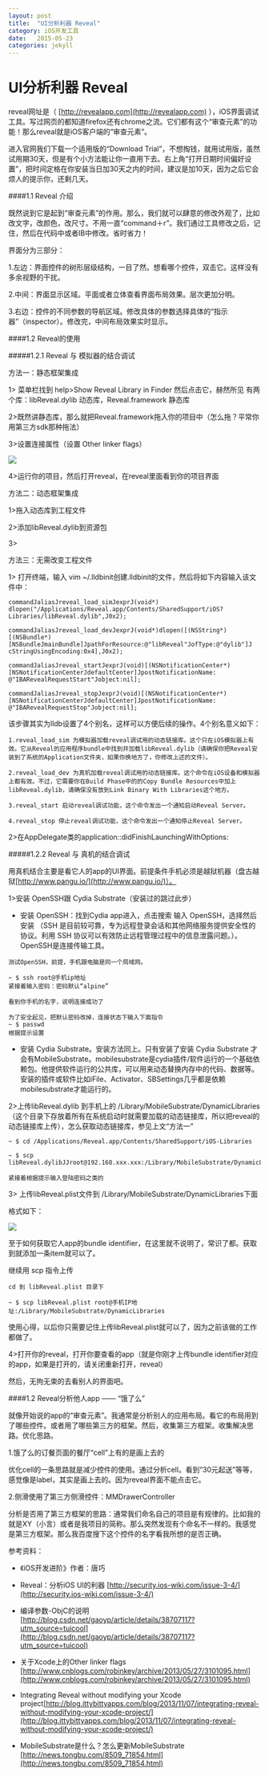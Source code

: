 ```yaml
---
layout: post
title:  "UI分析利器 Reveal"
category: iOS开发工具
date:   2015-05-23 
categories: jekyll 
---
```


# UI分析利器 Reveal

reveal网址是（ [http://revealapp.com](http://revealapp.com) ），iOS界面调试工具。写过网页的都知道firefox还有chrome之流。它们都有这个“审查元素”的功能！那么reveal就是iOS客户端的“审查元素”。

进入官网我们下载一个适用版的“Download Trial”，不想掏钱，就用试用版，虽然试用期30天，但是有个小方法能让你一直用下去。右上角“打开日期时间偏好设置”，把时间定格在你安装当日加30天之内的时间，建议是加10天，因为之后它会烦人的提示你，还剩几天。

####1.1 Reveal 介绍

既然说到它是起到“审查元素”的作用。那么，我们就可以肆意的修改外观了，比如改文字，改颜色，改尺寸。不用一直“command＋r”。我们通过工具修改之后，记住，然后在代码中或者IB中修改。省时省力！

界面分为三部分：

1.左边：界面控件的树形层级结构，一目了然。想看哪个控件，双击它。这样没有多余视野的干扰。

2.中间：界面显示区域。平面或者立体查看界面布局效果。层次更加分明。

3.右边：控件的不同参数的导航区域。修改具体的参数选择具体的“指示器”（inspector）。修改完，中间布局效果实时显示。


####1.2 Reveal的使用

#####1.2.1 Reveal 与 模拟器的结合调试

方法一：静态框架集成

1> 菜单栏找到 help>Show Reveal Library in Finder 然后点击它，赫然所见 有两个库：libReveal.dylib 动态库，Reveal.framework 静态库

2>既然讲静态库，那么就把Reveal.framework拖入你的项目中（怎么拖？平常你用第三方sdk那种拖法）

3>设置连接属性（设置 Other linker flags）

![](/images/reveal/reveal01.png)

4>运行你的项目，然后打开reveal，在reveal里面看到你的项目界面

方法二：动态框架集成

1>拖入动态库到工程文件

2>添加libReveal.dylib到资源包

3>

方法三：无需改变工程文件

1> 打开终端，输入 vim ~/.lldbinit创建.lldbinit的文件，然后将如下内容输入该文件中：

```
commandJaliasJreveal_load_simJexprJ(void*) dlopen("/Applications/Reveal.app/Contents/SharedSupport/iOS? Libraries/libReveal.dylib",J0x2);

commandJaliasJreveal_load_devJexprJ(void*)dlopen([(NSString*)[(NSBundle*) [NSBundleJmainBundle]JpathForResource:@"libReveal"JofType:@"dylib"]J cStringUsingEncoding:0x4],J0x2);

commandJaliasJreveal_startJexprJ(void)[(NSNotificationCenter*) [NSNotificationCenterJdefaultCenter]JpostNotificationName: @"IBARevealRequestStart"Jobject:nil];

commandJaliasJreveal_stopJexprJ(void)[(NSNotificationCenter*) [NSNotificationCenterJdefaultCenter]JpostNotificationName: @"IBARevealRequestStop"Jobject:nil];
```
该步骤其实为lldb设置了4个别名，这样可以方便后续的操作。4个别名意义如下：

```
1.reveal_load_sim 为模拟器加载reveal调试用的动态链接库。这个只在iOS模拟器上有效。它从Reveal的应用程序bundle中找到并加载libReveal.dylib（请确保你把Reveal安装到了系统的Application文件夹，如果你换地方了，你修改上述的文件）。

2.reveal_load_dev 为真机加载reveal调试用的动态链接库。这个命令在iOS设备和模拟器上都有效。不过，它需要你在Build Phase中的的Copy Bundle Resources中加上libReveal.dylib，请确保没有放到Link Binary With Libraries这个地方。

3.reveal_start 启动reveal调试功能，这个命令发出一个通知启动Reveal Server。

4.reveal_stop 停止reveal调试功能，这个命令发出一个通知停止Reveal Server。
```

2>在AppDelegate类的application::didFinishLaunchingWithOptions:



#####1.2.2  Reveal 与 真机的结合调试

用真机结合主要是看它人的app的UI界面。前提条件手机必须是越狱机器（盘古越狱[http://www.pangu.io/](http://www.pangu.io/)）。

1>安装 OpenSSH跟 Cydia Substrate（安装过的跳过此步）
* 安装 OpenSSH：找到Cydia app进入，点击搜索 输入 OpenSSH，选择然后安装 （SSH 是目前较可靠，专为远程登录会话和其他网络服务提供安全性的协议。利用 SSH 协议可以有效防止远程管理过程中的信息泄露问题。）。OpenSSH是连接传输工具。

```
测试OpenSSH，前提，手机跟电脑是同一个局域网。

~ $ ssh root@手机ip地址
紧接着输入密码：密码默认“alpine”

看到你手机的名字，说明连接成功了

为了安全起见，把默认密码改掉，连接状态下输入下面指令
~ $ passwd
根据提示设置
```
* 安装 Cydia Substrate。安装方法同上。只有安装了安装 Cydia Substrate 才会有MobileSubstrate。mobilesubstrate是cydia插件/软件运行的一个基础依赖包。他提供软件运行的公共库，可以用来动态替换内存中的代码、数据等。安装的插件或软件比如iFile、Activator、SBSettings几乎都是依赖mobilesubstrate才能运行的。


2>上传libReveal.dylib 到手机上的 /Library/MobileSubstrate/DynamicLibraries（这个目录下存放着所有在系统启动时就需要加载的动态链接库，所以把reveal的动态链接库上传），怎么获取动态链接库，参见上文“方法一”

```
~ $ cd /Applications/Reveal.app/Contents/SharedSupport/iOS-Libraries 

~ $ scp libReveal.dylibJJroot@192.168.xxx.xxx:/Library/MobileSubstrate/DynamicLibraries 

紧接着根据提示输入登陆密码之类的

```

3> 上传libReveal.plist文件到 /Library/MobileSubstrate/DynamicLibraries下面

格式如下：


![](/images/reveal/reveal02.png)

至于如何获取它人app的bundle identifier，在这里就不说明了，常识了都。获取到就添加一条item就可以了。

继续用 scp 指令上传

```
cd 到 libReveal.plist 目录下

~ $ scp libReveal.plist root@手机IP地址:/Library/MobileSubstrate/DynamicLibraries
```

使用心得，以后你只需要记住上传libReveal.plist就可以了，因为之前该做的工作都做了。

4>打开你的reveal，打开你要查看的app（就是你刚才上传bundle identifier对应的app，如果是打开的，请关闭重新打开，reveal）

然后，无拘无束的去看别人的界面吧。

####1.2 Reveal分析他人app —— “饿了么”

就像开始说的app的“审查元素”。我通常是分析别人的应用布局。看它的布局用到了哪些控件。或者用了哪些第三方的框架。然后，收集第三方框架。收集解决思路。优化思路。

1.饿了么的订餐页面的餐厅“cell”上有的是画上去的

优化cell的一条思路就是减少控件的使用。通过分析cell。看到“30元起送”等等，感觉像是label，其实是画上去的。因为reveal界面不能点击它。

2.侧滑使用了第三方侧滑控件：MMDrawerController

分析是否用了第三方框架的思路：通常我们命名自己的项目是有规律的。比如我的就是XY（小言）或者是我项目的简称。那么突然发现有个命名不一样的。我感觉是第三方框架。那么我百度搜下这个控件的名字看我所想的是否正确。



参考资料：

* 《iOS开发进阶》作者：唐巧
*  Reveal：分析iOS UI的利器 [http://security.ios-wiki.com/issue-3-4/](http://security.ios-wiki.com/issue-3-4/)
* 编译参数-ObjC的说明  [http://blog.csdn.net/gaoyp/article/details/38707117?utm_source=tuicool](http://blog.csdn.net/gaoyp/article/details/38707117?utm_source=tuicool)
*  <iOS>关于Xcode上的Other linker flags [http://www.cnblogs.com/robinkey/archive/2013/05/27/3101095.html](http://www.cnblogs.com/robinkey/archive/2013/05/27/3101095.html)
* Integrating Reveal without modifying your Xcode project[http://blog.ittybittyapps.com/blog/2013/11/07/integrating-reveal-without-modifying-your-xcode-project/](http://blog.ittybittyapps.com/blog/2013/11/07/integrating-reveal-without-modifying-your-xcode-project/)

* MobileSubstrate是什么？怎么更新MobileSubstrate [http://news.tongbu.com/8509_71854.html](http://news.tongbu.com/8509_71854.html)















